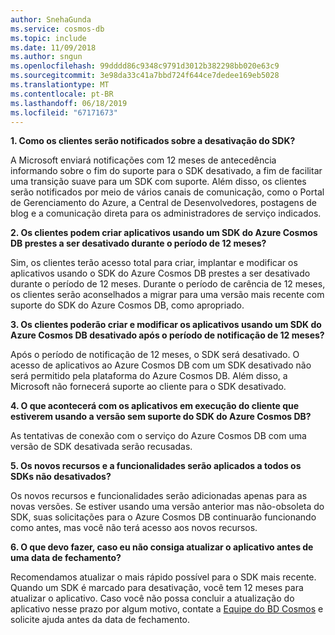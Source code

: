 ```yaml
---
author: SnehaGunda
ms.service: cosmos-db
ms.topic: include
ms.date: 11/09/2018
ms.author: sngun
ms.openlocfilehash: 99dddd86c9348c9791d3012b382298bb020e63c9
ms.sourcegitcommit: 3e98da33c41a7bbd724f644ce7dedee169eb5028
ms.translationtype: MT
ms.contentlocale: pt-BR
ms.lasthandoff: 06/18/2019
ms.locfileid: "67171673"
---
```

**1. Como os clientes serão notificados sobre a desativação do SDK?**

A Microsoft enviará notificações com 12 meses de antecedência informando sobre o fim do suporte para o SDK desativado, a fim de facilitar uma transição suave para um SDK com suporte. Além disso, os clientes serão notificados por meio de vários canais de comunicação, como o Portal de Gerenciamento do Azure, a Central de Desenvolvedores, postagens de blog e a comunicação direta para os administradores de serviço indicados.

**2. Os clientes podem criar aplicativos usando um SDK do Azure Cosmos DB prestes a ser desativado durante o período de 12 meses?** 

Sim, os clientes terão acesso total para criar, implantar e modificar os aplicativos usando o SDK do Azure Cosmos DB prestes a ser desativado durante o período de 12 meses. Durante o período de carência de 12 meses, os clientes serão aconselhados a migrar para uma versão mais recente com suporte do SDK do Azure Cosmos DB, como apropriado.

**3. Os clientes poderão criar e modificar os aplicativos usando um SDK do Azure Cosmos DB desativado após o período de notificação de 12 meses?**

Após o período de notificação de 12 meses, o SDK será desativado. O acesso de aplicativos ao Azure Cosmos DB com um SDK desativado não será permitido pela plataforma do Azure Cosmos DB. Além disso, a Microsoft não fornecerá suporte ao cliente para o SDK desativado.

**4. O que acontecerá com os aplicativos em execução do cliente que estiverem usando a versão sem suporte do SDK do Azure Cosmos DB?**

As tentativas de conexão com o serviço do Azure Cosmos DB com uma versão de SDK desativada serão recusadas. 

**5. Os novos recursos e a funcionalidades serão aplicados a todos os SDKs não desativados?**

Os novos recursos e funcionalidades serão adicionadas apenas para as novas versões. Se estiver usando uma versão anterior mas não-obsoleta do SDK, suas solicitações para o Azure Cosmos DB continuarão funcionando como antes, mas você não terá acesso aos novos recursos.  

**6. O que devo fazer, caso eu não consiga atualizar o aplicativo antes de uma data de fechamento?**

Recomendamos atualizar o mais rápido possível para o SDK mais recente. Quando um SDK é marcado para desativação, você tem 12 meses para atualizar o aplicativo. Caso você não possa concluir a atualização do aplicativo nesse prazo por algum motivo, contate a [Equipe do BD Cosmos](mailto:askcosmosdb@microsoft.com) e solicite ajuda antes da data de fechamento.

